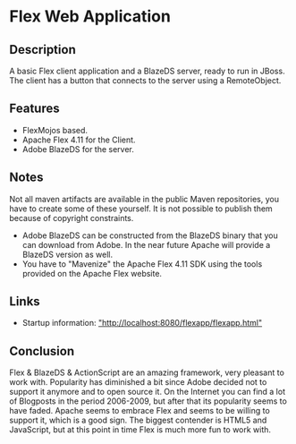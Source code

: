 # Flex Web Application
## Description

A basic Flex client application and a BlazeDS server, ready to run in JBoss.
The client has a button that connects to the server using a RemoteObject.

## Features

* FlexMojos based.
* Apache Flex 4.11 for the Client.
* Adobe BlazeDS for the server.

## Notes

Not all maven artifacts are available in the public Maven repositories, you have to create some of these yourself. It is not possible to publish them because of copyright constraints.

* Adobe BlazeDS can be constructed from the BlazeDS binary that you can download from Adobe. In the near future Apache will provide a BlazeDS version as well.
* You have to "Mavenize" the Apache Flex 4.11 SDK using the tools provided on the Apache Flex website.

## Links

* Startup information: ["http://localhost:8080/flexapp/flexapp.html"](http://localhost:8080/flexapp/flexapp.html)

## Conclusion

Flex & BlazeDS & ActionScript are an amazing framework, very pleasant to work with.
Popularity has diminished a bit since Adobe decided not to support it anymore and to open source it.
On the Internet you can find a lot of Blogposts in the period 2006-2009, but after that its popularity seems to have faded.
Apache seems to embrace Flex and seems to be willing to support it, which is a good sign.
The biggest contender is HTML5 and JavaScript, but at this point in time Flex is much more fun to work with.
